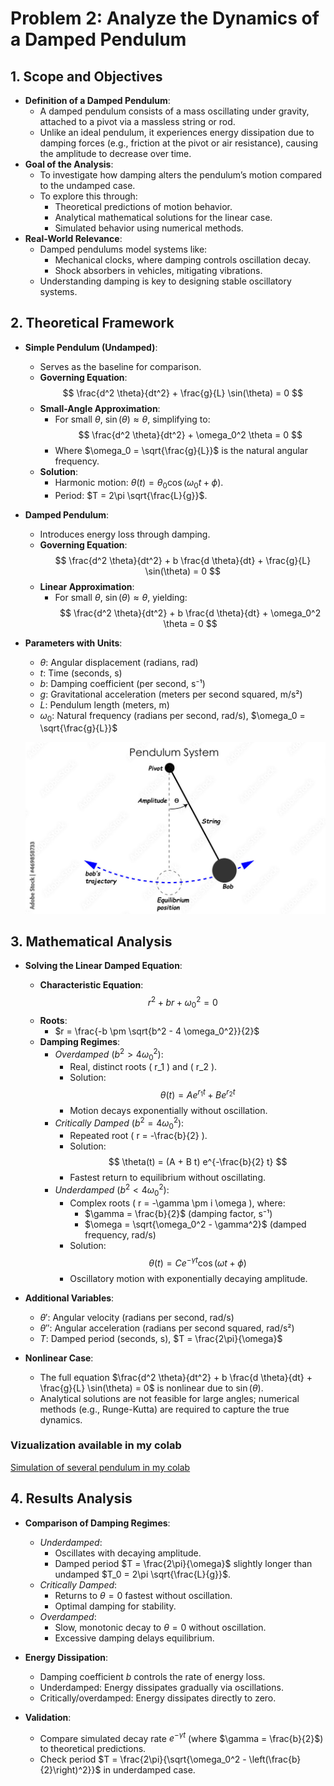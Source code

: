 # Problem 2: Analyze the Dynamics of a Damped Pendulum

## 1. Scope and Objectives

- **Definition of a Damped Pendulum**:
  - A damped pendulum consists of a mass oscillating under gravity, attached to a pivot via a massless string or rod.
  - Unlike an ideal pendulum, it experiences energy dissipation due to damping forces (e.g., friction at the pivot or air resistance), causing the amplitude to decrease over time.
- **Goal of the Analysis**:
  - To investigate how damping alters the pendulum’s motion compared to the undamped case.
  - To explore this through:
    - Theoretical predictions of motion behavior.
    - Analytical mathematical solutions for the linear case.
    - Simulated behavior using numerical methods.
- **Real-World Relevance**:
  - Damped pendulums model systems like:
    - Mechanical clocks, where damping controls oscillation decay.
    - Shock absorbers in vehicles, mitigating vibrations.
  - Understanding damping is key to designing stable oscillatory systems.

## 2. Theoretical Framework

- **Simple Pendulum (Undamped)**:
  - Serves as the baseline for comparison.
  - **Governing Equation**:
    $$
    \frac{d^2 \theta}{dt^2} + \frac{g}{L} \sin(\theta) = 0
    $$
  - **Small-Angle Approximation**:
    - For small $\theta$, $\sin(\theta) \approx \theta$, simplifying to:
      $$
      \frac{d^2 \theta}{dt^2} + \omega_0^2 \theta = 0
      $$
    - Where $\omega_0 = \sqrt{\frac{g}{L}}$ is the natural angular frequency.
  - **Solution**:
    - Harmonic motion: $\theta(t) = \theta_0 \cos(\omega_0 t + \phi)$.
    - Period: $T = 2\pi \sqrt{\frac{L}{g}}$.

- **Damped Pendulum**:
  - Introduces energy loss through damping.
  - **Governing Equation**:
    $$
    \frac{d^2 \theta}{dt^2} + b \frac{d \theta}{dt} + \frac{g}{L} \sin(\theta) = 0
    $$
  - **Linear Approximation**:
    - For small $\theta$, $\sin(\theta) \approx \theta$, yielding:
      $$
      \frac{d^2 \theta}{dt^2} + b \frac{d \theta}{dt} + \omega_0^2 \theta = 0
      $$

- **Parameters with Units**:
  - $\theta$: Angular displacement (radians, rad)
  - $t$: Time (seconds, s)
  - $b$: Damping coefficient (per second, s⁻¹)
  - $g$: Gravitational acceleration (meters per second squared, m/s²)
  - $L$: Pendulum length (meters, m)
  - $\omega_0$: Natural frequency (radians per second, rad/s), $\omega_0 = \sqrt{\frac{g}{L}}$

  ![alt text](image-4.png)

## 3. Mathematical Analysis

- **Solving the Linear Damped Equation**:
  - **Characteristic Equation**:
    $$
    r^2 + b r + \omega_0^2 = 0
    $$
  - **Roots**:
    - $r = \frac{-b \pm \sqrt{b^2 - 4 \omega_0^2}}{2}$
  - **Damping Regimes**:
    - *Overdamped* ($b^2 > 4 \omega_0^2$):
      - Real, distinct roots \( r_1 \) and \( r_2 \).
      - Solution:
        $$
        \theta(t) = A e^{r_1 t} + B e^{r_2 t}
        $$
      - Motion decays exponentially without oscillation.
    - *Critically Damped* ($b^2 = 4 \omega_0^2$):
      - Repeated root \( r = -\frac{b}{2} \).
      - Solution:
        $$
        \theta(t) = (A + B t) e^{-\frac{b}{2} t}
        $$
      - Fastest return to equilibrium without oscillating.
    - *Underdamped* ($b^2 < 4 \omega_0^2$):
      - Complex roots \( r = -\gamma \pm i \omega \), where:
        - $\gamma = \frac{b}{2}$ (damping factor, s⁻¹)
        - $\omega = \sqrt{\omega_0^2 - \gamma^2}$ (damped frequency, rad/s)
      - Solution:
        $$
        \theta(t) = C e^{-\gamma t} \cos(\omega t + \phi)
        $$
      - Oscillatory motion with exponentially decaying amplitude.

- **Additional Variables**:
  - $\theta'$: Angular velocity (radians per second, rad/s)
  - $\theta''$: Angular acceleration (radians per second squared, rad/s²)
  - $T$: Damped period (seconds, s), $T = \frac{2\pi}{\omega}$

- **Nonlinear Case**:
  - The full equation $\frac{d^2 \theta}{dt^2} + b \frac{d \theta}{dt} + \frac{g}{L} \sin(\theta) = 0$ is nonlinear due to $\sin(\theta)$.
  - Analytical solutions are not feasible for large angles; numerical methods (e.g., Runge-Kutta) are required to capture the true dynamics.

### Vizualization available in my colab

[Simulation of several pendulum in my colab](https://colab.research.google.com/drive/14HV1BIjMX1YDGW0z-BtBkJoUXG2uz6u2#scrollTo=_k1Bu9c5w4-S)
## 4. Results Analysis

- **Comparison of Damping Regimes**:
  - *Underdamped*:
    - Oscillates with decaying amplitude.
    - Damped period $T = \frac{2\pi}{\omega}$ slightly longer than undamped $T_0 = 2\pi \sqrt{\frac{L}{g}}$.
  - *Critically Damped*:
    - Returns to $\theta = 0$ fastest without oscillation.
    - Optimal damping for stability.
  - *Overdamped*:
    - Slow, monotonic decay to $\theta = 0$ without oscillation.
    - Excessive damping delays equilibrium.

- **Energy Dissipation**:
  - Damping coefficient $b$ controls the rate of energy loss.
  - Underdamped: Energy dissipates gradually via oscillations.
  - Critically/overdamped: Energy dissipates directly to zero.

- **Validation**:
  - Compare simulated decay rate $e^{-\gamma t}$ (where $\gamma = \frac{b}{2}$) to theoretical predictions.
  - Check period $T = \frac{2\pi}{\sqrt{\omega_0^2 - \left(\frac{b}{2}\right)^2}}$ in underdamped case.
  